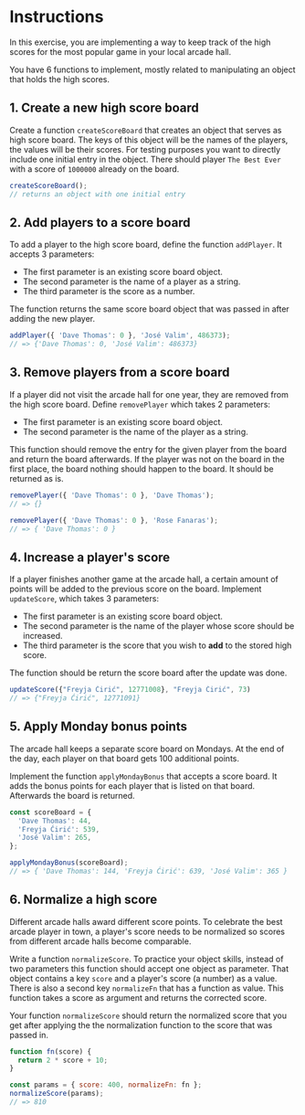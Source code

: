 # Instructions

In this exercise, you are implementing a way to keep track of the high scores for the most popular game in your local arcade hall.

You have 6 functions to implement, mostly related to manipulating an object that holds the high scores.

## 1. Create a new high score board

Create a function `createScoreBoard` that creates an object that serves as high score board.
The keys of this object will be the names of the players, the values will be their scores.
For testing purposes you want to directly include one initial entry in the object.
There should player `The Best Ever` with a score of `1000000` already on the board.

```javascript
createScoreBoard();
// returns an object with one initial entry
```

## 2. Add players to a score board

To add a player to the high score board, define the function `addPlayer`.
It accepts 3 parameters:

- The first parameter is an existing score board object.
- The second parameter is the name of a player as a string.
- The third parameter is the score as a number.

The function returns the same score board object that was passed in after adding the new player.

```javascript
addPlayer({ 'Dave Thomas': 0 }, 'José Valim', 486373);
// => {'Dave Thomas': 0, 'José Valim': 486373}
```

## 3. Remove players from a score board

If a player did not visit the arcade hall for one year, they are removed from the high score board.
Define `removePlayer` which takes 2 parameters:

- The first parameter is an existing score board object.
- The second parameter is the name of the player as a string.

This function should remove the entry for the given player from the board and return the board afterwards.
If the player was not on the board in the first place, the board nothing should happen to the board.
It should be returned as is.

```javascript
removePlayer({ 'Dave Thomas': 0 }, 'Dave Thomas');
// => {}

removePlayer({ 'Dave Thomas': 0 }, 'Rose Fanaras');
// => { 'Dave Thomas': 0 }
```

## 4. Increase a player's score

If a player finishes another game at the arcade hall, a certain amount of points will be added to the previous score on the board.
Implement `updateScore`, which takes 3 parameters:

- The first parameter is an existing score board object.
- The second parameter is the name of the player whose score should be increased.
- The third parameter is the score that you wish to **add** to the stored high score.

The function should be return the score board after the update was done.

```javascript
updateScore({"Freyja Ćirić", 12771008}, "Freyja Ćirić", 73)
// => {"Freyja Ćirić", 12771091}
```

## 5. Apply Monday bonus points

The arcade hall keeps a separate score board on Mondays.
At the end of the day, each player on that board gets 100 additional points.

Implement the function `applyMondayBonus` that accepts a score board.
It adds the bonus points for each player that is listed on that board.
Afterwards the board is returned.

```javascript
const scoreBoard = {
  'Dave Thomas': 44,
  'Freyja Ćirić': 539,
  'José Valim': 265,
};

applyMondayBonus(scoreBoard);
// => { 'Dave Thomas': 144, 'Freyja Ćirić': 639, 'José Valim': 365 }
```

## 6. Normalize a high score

Different arcade halls award different score points.
To celebrate the best arcade player in town, a player's score needs to be normalized so scores from different arcade halls become comparable.

Write a function `normalizeScore`.
To practice your object skills, instead of two parameters this function should accept one object as parameter.
That object contains a key `score` and a player's score (a number) as a value.
There is also a second key `normalizeFn` that has a function as value.
This function takes a score as argument and returns the corrected score.

Your function `normalizeScore` should return the normalized score that you get after applying the the normalization function to the score that was passed in.

```javascript
function fn(score) {
  return 2 * score + 10;
}

const params = { score: 400, normalizeFn: fn };
normalizeScore(params);
// => 810
```
